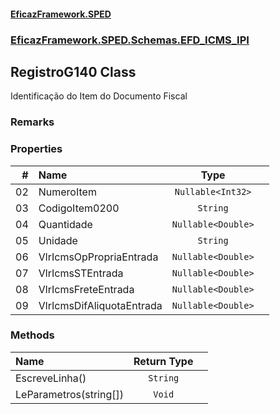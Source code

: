 #### [EficazFramework.SPED](EficazFrameworkSPED.md 'EficazFramework SPED')
### [EficazFramework.SPED.Schemas.EFD_ICMS_IPI](EficazFramework.SPED.Schemas.EFD_ICMS_IPI.md 'EficazFramework.SPED.Schemas.EFD_ICMS_IPI')

## RegistroG140 Class

Identificação do Item do Documento Fiscal

### Remarks
### Properties

| # | Name | Type | |
| ---: | :--- | :---: | :--- |
| 02 | NumeroItem | `Nullable<Int32>` |  |
| 03 | CodigoItem0200 | `String` |  |
| 04 | Quantidade | `Nullable<Double>` |  |
| 05 | Unidade | `String` |  |
| 06 | VlrIcmsOpPropriaEntrada | `Nullable<Double>` |  |
| 07 | VlrIcmsSTEntrada | `Nullable<Double>` |  |
| 08 | VlrIcmsFreteEntrada | `Nullable<Double>` |  |
| 09 | VlrIcmsDifAliquotaEntrada | `Nullable<Double>` |  |
### Methods

| Name | Return Type | |
| :--- | :---: | :--- |
| EscreveLinha() | `String` |  |
| LeParametros(string[]) | `Void` |  |
